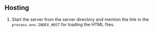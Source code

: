 ## Hosting

1. Start the server from the server directory and mention the link in the `process.env.INDEX_HOST` for loading the HTML files.
